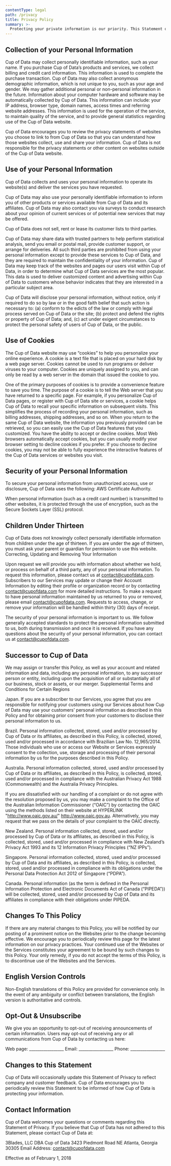 ```yaml
---
contentType: legal
path: /privacy
title: Privacy Policy
summary: >-
  Protecting your private information is our priority. This Statement of Privacy of 3Blades, LLC, a Georgia limited liability company (“Cup of Data”), applies to the www.cupofdata.com website and governs data collection and usage. The Cup of Data website is an e-commerce site. By using the Cup of Data website, you consent to the data practices described in this statement.
---
```

## Collection of your Personal Information

Cup of Data may collect personally identifiable information, such as your name. If you purchase Cup of Data’s products and services, we collect billing and credit card information. This information is used to complete the purchase transaction. Cup of Data may also collect anonymous demographic information, which is not unique to you, such as your age and gender. We may gather additional personal or non-personal information in the future. Information about your computer hardware and software may be automatically collected by Cup of Data. This information can include: your IP address, browser type, domain names, access times and referring website addresses. This information is used for the operation of the service, to maintain quality of the service, and to provide general statistics regarding use of the Cup of Data website.

Cup of Data encourages you to review the privacy statements of websites you choose to link to from Cup of Data so that you can understand how those websites collect, use and share your information. Cup of Data is not responsible for the privacy statements or other content on websites outside of the Cup of Data website.

## Use of your Personal Information

Cup of Data collects and uses your personal information to operate its website(s) and deliver the services you have requested.

Cup of Data may also use your personally identifiable information to inform you of other products or services available from Cup of Data and its affiliates. Cup of Data may also contact you via surveys to conduct research about your opinion of current services or of potential new services that may be offered.

Cup of Data does not sell, rent or lease its customer lists to third parties.

Cup of Data may share data with trusted partners to help perform statistical analysis, send you email or postal mail, provide customer support, or arrange for deliveries. All such third parties are prohibited from using your personal information except to provide these services to Cup of Data, and they are required to maintain the confidentiality of your information.
Cup of Data may keep track of the websites and pages our users visit within Cup of Data, in order to determine what Cup of Data services are the most popular. This data is used to deliver customized content and advertising within Cup of Data to customers whose behavior indicates that they are interested in a particular subject area.

Cup of Data will disclose your personal information, without notice, only if required to do so by law or in the good faith belief that such action is necessary to: (a) conform to the edicts of the law or comply with legal process served on Cup of Data or the site; (b) protect and defend the rights or property of Cup of Data; and, (c) act under exigent circumstances to protect the personal safety of users of Cup of Data, or the public.

## Use of Cookies

The Cup of Data website may use “cookies” to help you personalize your online experience. A cookie is a text file that is placed on your hard disk by a web page server. Cookies cannot be used to run programs or deliver viruses to your computer. Cookies are uniquely assigned to you, and can only be read by a web server in the domain that issued the cookie to you.

One of the primary purposes of cookies is to provide a convenience feature to save you time. The purpose of a cookie is to tell the Web server that you have returned to a specific page. For example, if you personalize Cup of Data pages, or register with Cup of Data site or services, a cookie helps Cup of Data to recall your specific information on subsequent visits. This simplifies the process of recording your personal information, such as billing addresses, shipping addresses, and so on. When you return to the same Cup of Data website, the information you previously provided can be retrieved, so you can easily use the Cup of Data features that you customized.
You have the ability to accept or decline cookies. Most Web browsers automatically accept cookies, but you can usually modify your browser setting to decline cookies if you prefer. If you choose to decline cookies, you may not be able to fully experience the interactive features of the Cup of Data services or websites you visit.

## Security of your Personal Information

To secure your personal information from unauthorized access, use or disclosure, Cup of Data uses the following: AWS Certificate Authority.

When personal information (such as a credit card number) is transmitted to other websites, it is protected through the use of encryption, such as the Secure Sockets Layer (SSL) protocol.

## Children Under Thirteen

Cup of Data does not knowingly collect personally identifiable information from children under the age of thirteen. If you are under the age of thirteen, you must ask your parent or guardian for permission to use this website.
Correcting, Updating and Removing Your Information

Upon request we will provide you with information about whether we hold, or process on behalf of a third party, any of your personal information. To request this information, please contact us at contact@cupofdata.com. Subscribers to our Services may update or change their Account Information by editing their profile or organization record or by contacting contact@cupofdata.com for more detailed instructions. To make a request to have personal information maintained by us returned to you or removed, please email contact@cupofdata.com. Requests to access, change, or remove your information will be handled within thirty (30) days of receipt.

The security of your personal information is important to us. We follow generally accepted standards to protect the personal information submitted to us, both during transmission and once it is received. If you have any questions about the security of your personal information, you can contact us at contact@cupofdata.com.

## Successor to Cup of Data

We may assign or transfer this Policy, as well as your account and related information and data, including any personal information, to any successor person or entity, including upon the acquisition of all or substantially all of our business, stock or assets, or our merger.
Supplemental Terms and Conditions for Certain Regions

Japan.  If you are a subscriber to our Services, you agree that you are responsible for notifying your customers using our Services about how Cup of Data may use your customers’ personal information as described in this Policy and for obtaining prior consent from your customers to disclose their personal information to us.

Brazil.  Personal information collected, stored, used and/or processed by Cup of Data or its affiliates, as described in this Policy, is collected, stored, used and/or processed in accordance with Brazilian Law No. 12,965/2014. Those individuals who use or access our Website or Services expressly consent to the collection, use, storage and processing of their personal information by us for the purposes described in this Policy.

Australia.  Personal information collected, stored, used and/or processed by Cup of Data or its affiliates, as described in this Policy, is collected, stored, used and/or processed in compliance with the Australian Privacy Act 1988 (Commonwealth) and the Australia Privacy Principles.

If you are dissatisfied with our handling of a complaint or do not agree with the resolution proposed by us, you may make a complaint to the Office of the Australian Information Commissioner (“OAIC”) by contacting the OAIC using the methods listed on their website at  HYPERLINK "http://www.oaic.gov.au/" http://www.oaic.gov.au. Alternatively, you may request that we pass on the details of your complaint to the OAIC directly.

New Zealand.  Personal information collected, stored, used and/or processed by Cup of Data or its affiliates, as described in this Policy, is collected, stored, used and/or processed in compliance with New Zealand’s Privacy Act 1993 and its 12 Information Privacy Principles (“NZ IPPs”).

Singapore.  Personal information collected, stored, used and/or processed by Cup of Data and its affiliates, as described in this Policy, is collected, stored, used and/or processed in compliance with its obligations under the Personal Data Protection Act 2012 of Singapore (“PDPA”).

Canada.  Personal information (as the term is defined in the Personal Information Protection and Electronic Documents Act of Canada (“PIPEDA”)) will be collected, stored, used and/or processed by Cup of Data and its affiliates in compliance with their obligations under PIPEDA.

## Changes To This Policy

If there are any material changes to this Policy, you will be notified by our posting of a prominent notice on the Websites prior to the change becoming effective. We encourage you to periodically review this page for the latest information on our privacy practices. Your continued use of the Websites or the Services constitutes your agreement to be bound by such changes to this Policy. Your only remedy, if you do not accept the terms of this Policy, is to discontinue use of the Websites and the Services.

## English Version Controls

Non-English translations of this Policy are provided for convenience only. In the event of any ambiguity or conflict between translations, the English version is authoritative and controls.

## Opt-Out & Unsubscribe

We give you an opportunity to opt-out of receiving announcements of certain information. Users may opt-out of receiving any or all communications from Cup of Data by contacting us here:

Web page: _________________
Email: _________________
Phone: _________________

## Changes to this Statement

Cup of Data will occasionally update this Statement of Privacy to reflect company and customer feedback. Cup of Data encourages you to periodically review this Statement to be informed of how Cup of Data is protecting your information.

## Contact Information

Cup of Data welcomes your questions or comments regarding this Statement of Privacy. If you believe that Cup of Data has not adhered to this Statement, please contact Cup of Data at:

3Blades, LLC DBA Cup of Data
3423 Piedmont Road NE
Atlanta, Georgia 30305
Email Address: contact@cupofdata.com

Effective as of February 1, 2018
